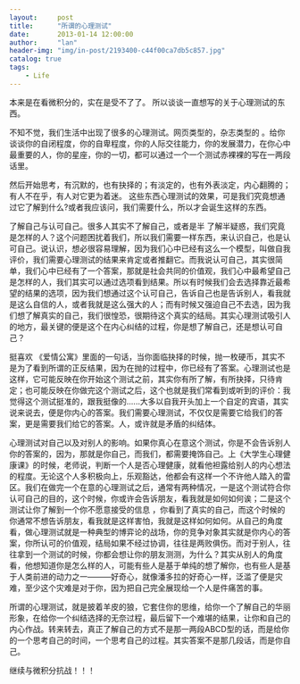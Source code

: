 ```yaml
---
layout:     post
title:      "所谓的心理测试"
date:       2013-01-14 12:00:00
author:     "lan"
header-img: "img/in-post/2193400-c44f00ca7db5c857.jpg"
catalog: true
tags:
    - Life
---
```



本来是在看微积分的，实在是受不了了。
所以谈谈一直想写的关于心理测试的东西。

不知不觉，我们生活中出现了很多的心理测试。网页类型的，杂志类型的 。给你谈谈你的自闭程度，你的自卑程度，你的人际交往能力，你的发展潜力，在你心中最重要的人，你的星座，你的一切，都可以通过一个一个测试赤裸裸的写在一两段话里。

然后开始思考，有沉默的，也有抉择的；有淡定的，也有外表淡定，内心翻腾的；有人不在乎，有人对它更为着迷。
这些东西心理测试的效果，可是我们究竟想通过它了解到什么?或者我应该问，我们需要什么，所以才会诞生这样的东西。
 
了解自己与认可自己。很多人其实不了解自己，或者是半 了解半疑惑，我们究竟是怎样的人？这个问题困扰着我们，所以我们需要一样东西，来认识自己，也是认可自己。说认识，想必很容易理解，因为我们心中已经有这么一个模型，叫做自我评价，我们需要心理测试的结果来肯定或者推翻它。而我说认可自己，其实很简单，我们心中已经有了一个答案，那就是社会共同的价值观，我们心中最希望自己是怎样的人，我们其实可以通过选项看到结果。所以有时候我们会去选择靠近最希望的结果的选项，因为我们想通过这个认可自己，告诉自己也是告诉别人，看我就是这么自信的人，或者我就是这么强大的人；而有时候又强迫自己不去选，因为我们想了解真实的自己，我们很惶恐，很期待这个真实的结局。其实心理测试吸引人的地方，最关键的便是这个在内心纠结的过程，你是想了解自己，还是想认可自己？

挺喜欢 《爱情公寓》里面的一句话，当你面临抉择的时候，抛一枚硬币，其实不是为了看到所谓的正反结果，因为在抛的过程中，你已经有了答案。心理测试也是这样，它可能反映在你开始这个测试之前，其实你有所了解，有所抉择，只待肯定；也可能反映在你做完这个测试之后，这个也就是我们常看到或听到的评价：我觉得这个测试挺准的，跟我挺像的......大多以自我开头加上一个自定的宾语，其实说来说去，便是你内心的答案。我们需要心理测试，不仅仅是需要它给我们的答案，更是需要我们给它的答案。人，或许就是矛盾的纠结体。

心理测试对自己以及对别人的影响。如果你真心在意这个测试，你是不会告诉别人你的答案的，因为，那就是你自己，而我们，都需要掩饰自己。上《大学生心理健康课》的时候，老师说，判断一个人是否心理健康，就看他袒露给别人的内心想法的程度。无论这个人多积极向上，乐观豁达，他都会有这样一个不许他人踏入的雷区。我们在做完一个在意的心理测试之后，通常有两种情况，一是这个测试符合你认可自己的目的，这个时候，你或许会告诉朋友，看我就是如何如何诶；二是这个测试让你了解到一个你不愿意接受的信息 ，你看到了真实的自己，而这个时候的你通常不想告诉朋友，看我就是这样害怕，我就是这样如何如何。从自己的角度看，做心理测试就是一种典型的博弈论的战场，你的竞争对象其实就是你内心的答案，你所认可的价值观，结局如果不经过协调，往往是两败俱伤。而对于别人，往往拿到一个测试的时候，你都会想让你的朋友测测，为什么？其实从别人的角度看，他想知道你是怎么样的人，可能有些人是基于单纯的想了解你，也有些人是基于人类前进的动力之一———好奇心，就像潘多拉的好奇心一样，泛滥了便是灾难，至少这个灾难是对于你，因为把自己完全展现给一个人是件痛苦的事。

所谓的心理测试，就是披着羊皮的狼，它套住你的思维，给你一个了解自己的华丽形象，在给你一个纠结选择的无奈过程，最后留下一个难堪的结果，让你和自己的内心作战。转来转去，真正了解自己的方式不是那一两段ABCD型的话，而是给你的一个思考自己的时间，一个思考自己的过程。其实答案不是那几段话，而是你自己。

继续与微积分抗战！！！

